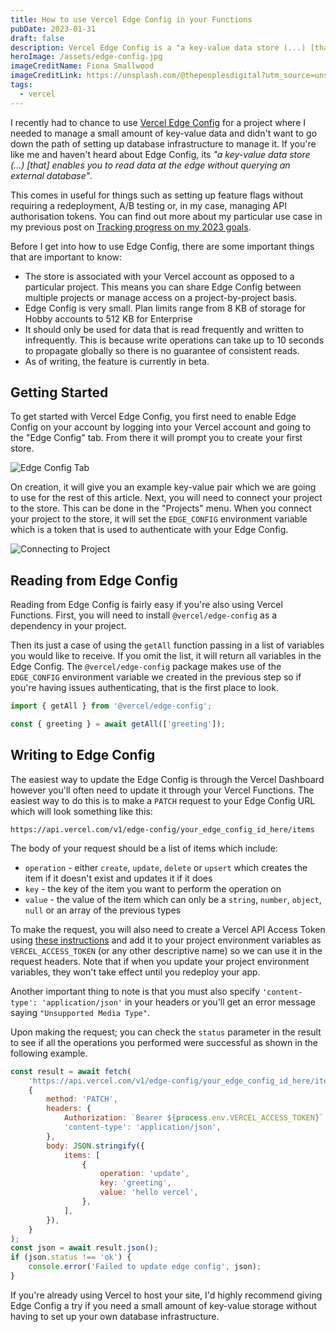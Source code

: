 ```yaml
---
title: How to use Vercel Edge Config in your Functions
pubDate: 2023-01-31
draft: false
description: Vercel Edge Config is a "a key-value data store (...) [that] enables you to read data at the edge without querying an external database". Find out how to use it in your projects!
heroImage: /assets/edge-config.jpg
imageCreditName: Fiona Smallwood
imageCreditLink: https://unsplash.com/@thepeoplesdigital?utm_source=unsplash&utm_medium=referral&utm_content=creditCopyText
tags:
  - vercel
---
```


I recently had to chance to use [Vercel Edge Config](https://vercel.com/blog/edge-config-ultra-low-latency-data-at-the-edge) for a project where I needed to manage a small amount of key-value data and didn't want to go down the path of setting up database infrastructure to manage it. If you're like me and haven't heard about Edge Config, its _"a key-value data store (...) [that] enables you to read data at the edge without querying an external database"_.

This comes in useful for things such as setting up feature flags without requiring a redeployment, A/B testing or, in my case, managing API authorisation tokens. You can find out more about my particular use case in my previous post on [Tracking progress on my 2023 goals](tracking-my-progress-on-my-2023-goals.md).

Before I get into how to use Edge Config, there are some important things that are important to know:

- The store is associated with your Vercel account as opposed to a particular project. This means you can share Edge Config between multiple projects or manage access on a project-by-project basis.
- Edge Config is very small. Plan limits range from 8 KB of storage for Hobby accounts to 512 KB for Enterprise
- It should only be used for data that is read frequently and written to infrequently. This is because write operations can take up to 10 seconds to propagate globally so there is no guarantee of consistent reads.
- As of writing, the feature is currently in beta.

## Getting Started

To get started with Vercel Edge Config, you first need to enable Edge Config on your account by logging into your Vercel account and going to the "Edge Config" tab. From there it will prompt you to create your first store.

![Edge Config Tab](/assets/vercel-edge-config-create.png)

On creation, it will give you an example key-value pair which we are going to use for the rest of this article. Next, you will need to connect your project to the store. This can be done in the "Projects" menu. When you connect your project to the store, it will set the `EDGE_CONFIG` environment variable which is a token that is used to authenticate with your Edge Config.

![Connecting to Project](/assets/vercel-edge-connect.png)

## Reading from Edge Config

Reading from Edge Config is fairly easy if you're also using Vercel Functions. First, you will need to install `@vercel/edge-config` as a dependency in your project.

Then its just a case of using the `getAll` function passing in a list of variables you would like to receive. If you omit the list, it will return all variables in the Edge Config. The `@vercel/edge-config` package makes use of the `EDGE_CONFIG` environment variable we created in the previous step so if you're having issues authenticating, that is the first place to look.

```javascript
import { getAll } from '@vercel/edge-config';

const { greeting } = await getAll(['greeting']);
```

## Writing to Edge Config

The easiest way to update the Edge Config is through the Vercel Dashboard however you'll often need to update it through your Vercel Functions. The easiest way to do this is to make a `PATCH` request to your Edge Config URL which will look something like this:

```
https://api.vercel.com/v1/edge-config/your_edge_config_id_here/items
```

The body of your request should be a list of items which include:

- `operation` - either `create`, `update`, `delete` or `upsert` which creates the item if it doesn't exist and updates it if it does
- `key` - the key of the item you want to perform the operation on
- `value` - the value of the item which can only be a `string`, `number`, `object`, `null` or an array of the previous types

To make the request, you will also need to create a Vercel API Access Token using [these instructions](https://vercel.com/guides/how-do-i-use-a-vercel-api-access-token) and add it to your project environment variables as `VERCEL_ACCESS_TOKEN` (or any other descriptive name) so we can use it in the request headers. Note that if when you update your project environment variables, they won't take effect until you redeploy your app.

Another important thing to note is that you must also specify `'content-type': 'application/json'` in your headers or you'll get an error message saying `"Unsupported Media Type"`.

Upon making the request; you can check the `status` parameter in the result to see if all the operations you performed were successful as shown in the following example.

```javascript
const result = await fetch(
	'https://api.vercel.com/v1/edge-config/your_edge_config_id_here/items',
	{
		method: 'PATCH',
		headers: {
			Authorization: `Bearer ${process.env.VERCEL_ACCESS_TOKEN}`,
			'content-type': 'application/json',
		},
		body: JSON.stringify({
			items: [
				{
					operation: 'update',
					key: 'greeting',
					value: 'hello vercel',
				},
			],
		}),
	}
);
const json = await result.json();
if (json.status !== 'ok') {
	console.error('Failed to update edge config', json);
}
```

If you're already using Vercel to host your site, I'd highly recommend giving Edge Config a try if you need a small amount of key-value storage without having to set up your own database infrastructure.
